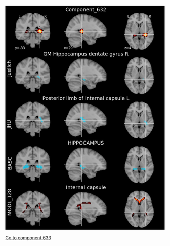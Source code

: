 


![632](preliminary/632.jpg "Component 632")

[Go to component 633](https://parietal-inria.github.io/MODL_atlas/1024/633 "Component 633")